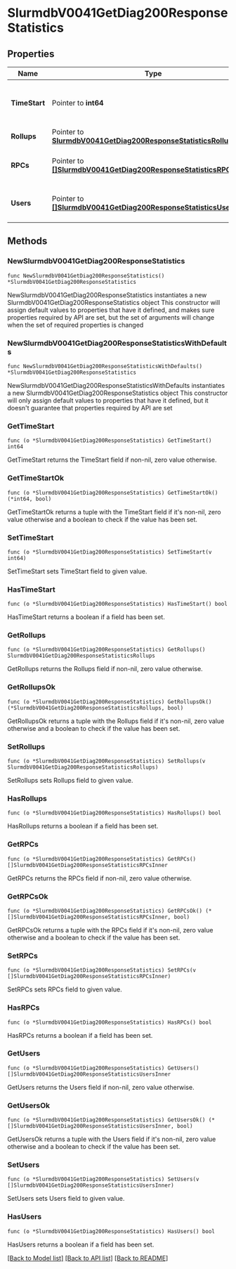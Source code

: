 # SlurmdbV0041GetDiag200ResponseStatistics

## Properties

Name | Type | Description | Notes
------------ | ------------- | ------------- | -------------
**TimeStart** | Pointer to **int64** | When data collection started (UNIX timestamp) | [optional] 
**Rollups** | Pointer to [**SlurmdbV0041GetDiag200ResponseStatisticsRollups**](SlurmdbV0041GetDiag200ResponseStatisticsRollups.md) |  | [optional] 
**RPCs** | Pointer to [**[]SlurmdbV0041GetDiag200ResponseStatisticsRPCsInner**](SlurmdbV0041GetDiag200ResponseStatisticsRPCsInner.md) | List of RPCs sent to the slurmdbd | [optional] 
**Users** | Pointer to [**[]SlurmdbV0041GetDiag200ResponseStatisticsUsersInner**](SlurmdbV0041GetDiag200ResponseStatisticsUsersInner.md) | List of users that issued RPCs | [optional] 

## Methods

### NewSlurmdbV0041GetDiag200ResponseStatistics

`func NewSlurmdbV0041GetDiag200ResponseStatistics() *SlurmdbV0041GetDiag200ResponseStatistics`

NewSlurmdbV0041GetDiag200ResponseStatistics instantiates a new SlurmdbV0041GetDiag200ResponseStatistics object
This constructor will assign default values to properties that have it defined,
and makes sure properties required by API are set, but the set of arguments
will change when the set of required properties is changed

### NewSlurmdbV0041GetDiag200ResponseStatisticsWithDefaults

`func NewSlurmdbV0041GetDiag200ResponseStatisticsWithDefaults() *SlurmdbV0041GetDiag200ResponseStatistics`

NewSlurmdbV0041GetDiag200ResponseStatisticsWithDefaults instantiates a new SlurmdbV0041GetDiag200ResponseStatistics object
This constructor will only assign default values to properties that have it defined,
but it doesn't guarantee that properties required by API are set

### GetTimeStart

`func (o *SlurmdbV0041GetDiag200ResponseStatistics) GetTimeStart() int64`

GetTimeStart returns the TimeStart field if non-nil, zero value otherwise.

### GetTimeStartOk

`func (o *SlurmdbV0041GetDiag200ResponseStatistics) GetTimeStartOk() (*int64, bool)`

GetTimeStartOk returns a tuple with the TimeStart field if it's non-nil, zero value otherwise
and a boolean to check if the value has been set.

### SetTimeStart

`func (o *SlurmdbV0041GetDiag200ResponseStatistics) SetTimeStart(v int64)`

SetTimeStart sets TimeStart field to given value.

### HasTimeStart

`func (o *SlurmdbV0041GetDiag200ResponseStatistics) HasTimeStart() bool`

HasTimeStart returns a boolean if a field has been set.

### GetRollups

`func (o *SlurmdbV0041GetDiag200ResponseStatistics) GetRollups() SlurmdbV0041GetDiag200ResponseStatisticsRollups`

GetRollups returns the Rollups field if non-nil, zero value otherwise.

### GetRollupsOk

`func (o *SlurmdbV0041GetDiag200ResponseStatistics) GetRollupsOk() (*SlurmdbV0041GetDiag200ResponseStatisticsRollups, bool)`

GetRollupsOk returns a tuple with the Rollups field if it's non-nil, zero value otherwise
and a boolean to check if the value has been set.

### SetRollups

`func (o *SlurmdbV0041GetDiag200ResponseStatistics) SetRollups(v SlurmdbV0041GetDiag200ResponseStatisticsRollups)`

SetRollups sets Rollups field to given value.

### HasRollups

`func (o *SlurmdbV0041GetDiag200ResponseStatistics) HasRollups() bool`

HasRollups returns a boolean if a field has been set.

### GetRPCs

`func (o *SlurmdbV0041GetDiag200ResponseStatistics) GetRPCs() []SlurmdbV0041GetDiag200ResponseStatisticsRPCsInner`

GetRPCs returns the RPCs field if non-nil, zero value otherwise.

### GetRPCsOk

`func (o *SlurmdbV0041GetDiag200ResponseStatistics) GetRPCsOk() (*[]SlurmdbV0041GetDiag200ResponseStatisticsRPCsInner, bool)`

GetRPCsOk returns a tuple with the RPCs field if it's non-nil, zero value otherwise
and a boolean to check if the value has been set.

### SetRPCs

`func (o *SlurmdbV0041GetDiag200ResponseStatistics) SetRPCs(v []SlurmdbV0041GetDiag200ResponseStatisticsRPCsInner)`

SetRPCs sets RPCs field to given value.

### HasRPCs

`func (o *SlurmdbV0041GetDiag200ResponseStatistics) HasRPCs() bool`

HasRPCs returns a boolean if a field has been set.

### GetUsers

`func (o *SlurmdbV0041GetDiag200ResponseStatistics) GetUsers() []SlurmdbV0041GetDiag200ResponseStatisticsUsersInner`

GetUsers returns the Users field if non-nil, zero value otherwise.

### GetUsersOk

`func (o *SlurmdbV0041GetDiag200ResponseStatistics) GetUsersOk() (*[]SlurmdbV0041GetDiag200ResponseStatisticsUsersInner, bool)`

GetUsersOk returns a tuple with the Users field if it's non-nil, zero value otherwise
and a boolean to check if the value has been set.

### SetUsers

`func (o *SlurmdbV0041GetDiag200ResponseStatistics) SetUsers(v []SlurmdbV0041GetDiag200ResponseStatisticsUsersInner)`

SetUsers sets Users field to given value.

### HasUsers

`func (o *SlurmdbV0041GetDiag200ResponseStatistics) HasUsers() bool`

HasUsers returns a boolean if a field has been set.


[[Back to Model list]](../README.md#documentation-for-models) [[Back to API list]](../README.md#documentation-for-api-endpoints) [[Back to README]](../README.md)


